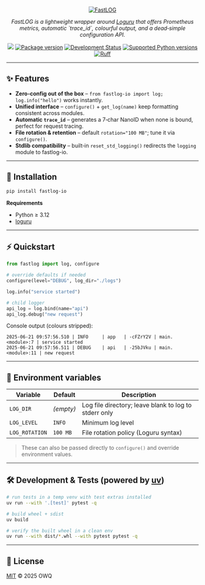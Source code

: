 <p align="center">
  <br>
  <a href="https://github.com/owq-1777/fastlog-io">
  	<img src="https://img.owq.world/2025/fastlog-logo-857f7d.png" alt="FastLOG">
  </a>
</p>

<p align="center">
    <em>FastLOG is a lightweight wrapper around <a href="https://github.com/Delgan/loguru" target="_blank">Loguru</a> that offers Prometheus metrics, automatic `trace_id`, colourful output, and a dead‑simple configuration API.</em>
</p>

<p align="center">
  <a href="https://opensource.org/licenses/MIT"><img src="https://img.shields.io/badge/license-MIT-_red.svg"></a>
  <a href="https://pypi.org/project/fastlog-io"><img src="https://img.shields.io/pypi/v/fastlog-io" alt="Package version"></a>
  <a href="https://pypi.org/project/fastlog-io"><img src="https://img.shields.io/pypi/status/fastlog-io" alt="Development Status"></a>
  <a href="https://pypi.org/project/fastlog-io"><img src="https://img.shields.io/pypi/pyversions/fastlog-io" alt="Supported Python versions"></a>
  <a href="https://github.com/astral-sh/ruff"><img src="https://img.shields.io/endpoint?url=https://raw.githubusercontent.com/astral-sh/ruff/main/assets/badge/v2.json" alt="Ruff"></a>
</p>


---

## ✨ Features

* **Zero‑config out of the box** – `from fastlog-io import log; log.info("hello")` works instantly.
* **Unified interface** – `configure()` + `get_log(name)` keep formatting consistent across modules.
* **Automatic `trace_id`** – generates a 7‑char NanoID when none is bound, perfect for request tracing.
* **File rotation & retention** – default `rotation="100 MB"`; tune it via `configure()`.
* **Stdlib compatibility** – built‑in `reset_std_logging()` redirects the `logging` module to fastlog-io.

---

## 🚀 Installation

```bash
pip install fastlog-io
```

**Requirements**

* Python ≥ 3.12
* [loguru](https://pypi.org/project/loguru/)

---

## ⚡ Quickstart

```python
from fastlog import log, configure

# override defaults if needed
configure(level="DEBUG", log_dir="./logs")

log.info("service started")

# child logger
api_log = log.bind(name="api")
api_log.debug("new request")
```

Console output (colours stripped):

```
2025-06-21 09:57:56.510 | INFO     | app   | -cFZrY2V | main.<module>:7 | service started
2025-06-21 09:57:56.511 | DEBUG    | api   | -25bJVku | main.<module>:11 | new request
```

---

## 🔧 Environment variables

| Variable       | Default   | Description                                           |
| -------------- | --------- | ----------------------------------------------------- |
| `LOG_DIR`      | *(empty)* | Log file directory; leave blank to log to stderr only |
| `LOG_LEVEL`    | `INFO`    | Minimum log level                                     |
| `LOG_ROTATION` | `100 MB`  | File rotation policy (Loguru syntax)                  |

> These can also be passed directly to `configure()` and override environment values.

---

## 🛠 Development & Tests (powered by [uv](https://github.com/astral-sh/uv))

```bash
# run tests in a temp venv with test extras installed
uv run --with '.[test]' pytest -q

# build wheel + sdist
uv build

# verify the built wheel in a clean env
uv run --with dist/*.whl --with pytest pytest -q
```

---

## 📄 License

[MIT](LICENSE) © 2025 OWQ